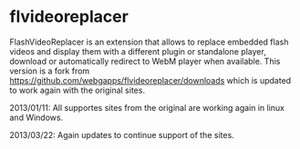 flvideoreplacer
===============

FlashVideoReplacer is an extension that allows to replace embedded flash videos and display them with a different plugin
or standalone player, download or automatically redirect to WebM player when available. This version is a fork from 
https://github.com/webgapps/flvideoreplacer/downloads which is updated to work again with the original sites.

2013/01/11: All supportes sites from the original are working again in linux and Windows.

2013/03/22: Again updates to continue support of the sites.
